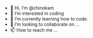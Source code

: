- 👋 Hi, I’m @chinokam
- 👀 I’m interested in coding
- 🌱 I’m currently learning how to code.
- 💞️ I’m looking to collaborate on ...
- 📫 How to reach me ...

<!---
chinokam/chinokam is a ✨ special ✨ repository because its `README.md` (this file) appears on your GitHub profile.
You can click the Preview link to take a look at your changes.
--->
